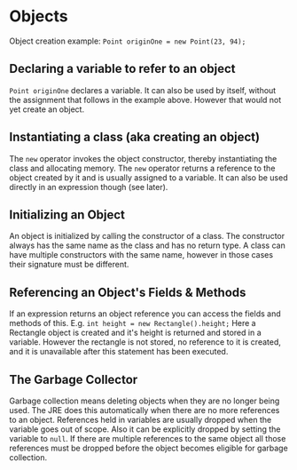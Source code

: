 # Objects

Object creation example: `Point originOne = new Point(23, 94);`

## Declaring a variable to refer to an object

`Point originOne` declares a variable. It can also be used by itself, without the assignment that follows in the example above. However that would not yet create an object.

## Instantiating a class (aka creating an object)

The `new` operator invokes the object constructor, thereby instantiating the class and allocating memory. The `new` operator returns a reference to the object created by it and is usually assigned to a variable. It can also be used directly in an expression though (see later).

## Initializing an Object

An object is initialized by calling the constructor of a class. The constructor always has the same name as the class and has no return type. A class can have multiple constructors with the same name, however in those cases their signature must be different.

## Referencing an Object's Fields & Methods

If an expression returns an object reference you can access the fields and methods of this. E.g. `int height = new Rectangle().height;` Here a Rectangle object is created and it's height is returned and stored in a variable. However the rectangle is not stored, no reference to it is created, and it is unavailable after this statement has been executed.

## The Garbage Collector

Garbage collection means deleting objects when they are no longer being used. The JRE does this automatically when there are no more references to an object. References held in variables are usually dropped when the variable goes out of scope. Also it can be explicitly dropped by setting the variable to `null`. If there are multiple references to the same object all those references must be dropped before the object becomes eligible for garbage collection.